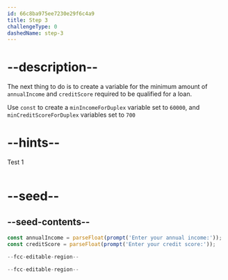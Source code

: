 ```yaml
---
id: 66c8ba975ee7230e29f6c4a9
title: Step 3
challengeType: 0
dashedName: step-3
---
```


# --description--

The next thing to do is to create a variable for the minimum amount of `annualIncome` and `creditScore` required to be qualified for a loan.

Use `const` to create a `minIncomeForDuplex` variable set to `60000`, and `minCreditScoreForDuplex` variables set to `700`

# --hints--

Test 1

```js

```

# --seed--

## --seed-contents--

```js
const annualIncome = parseFloat(prompt('Enter your annual income:'));
const creditScore = parseFloat(prompt('Enter your credit score:'));

--fcc-editable-region--

--fcc-editable-region--
```
